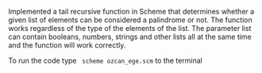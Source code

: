 Implemented a tail recursive function in Scheme that determines 
whether a given list of elements can be considered a palindrome or not.
The function works regardless of the type of the elements of the list. 
The parameter list can contain booleans, numbers, strings and other lists all at the same time 
and the function will work correctly.

To run the code type ``` scheme ozcan_ege.scm``` to the terminal
